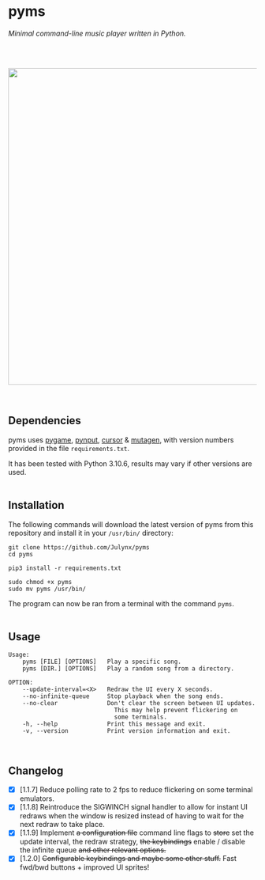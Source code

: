 # pyms
*Minimal command-line music player written in Python.*
<br><br>

<br>
<p align="center">  
  <img width="640" src="https://i.imgur.com/lXdISlv.png">
</p>
<br>

## Dependencies
pyms uses [pygame](https://pypi.org/project/pygame/), [pynput](https://pypi.org/project/pynput/), [cursor](https://pypi.org/project/cursor/) & [mutagen](https://pypi.org/project/mutagen/), with version numbers provided in the file `requirements.txt`.

It has been tested with Python 3.10.6, results may vary if other versions are used.
<br><br>

## Installation
The following commands will download the latest version of pyms from this repository 
and install it in your `/usr/bin/` directory:
```
git clone https://github.com/Julynx/pyms
cd pyms
```
```
pip3 install -r requirements.txt
```
```
sudo chmod +x pyms
sudo mv pyms /usr/bin/
```
The program can now be ran from a terminal with the command `pyms`.
<br><br>

## Usage
```
Usage: 
    pyms [FILE] [OPTIONS]   Play a specific song.
    pyms [DIR.] [OPTIONS]   Play a random song from a directory.

OPTION:
    --update-interval=<X>   Redraw the UI every X seconds.
    --no-infinite-queue     Stop playback when the song ends.
    --no-clear              Don't clear the screen between UI updates.
                              This may help prevent flickering on 
                              some terminals.
    -h, --help              Print this message and exit.
    -v, --version           Print version information and exit.
```
<br>

## Changelog
- [x] [1.1.7] Reduce polling rate to 2 fps to reduce flickering on some terminal emulators.
- [x] [1.1.8] Reintroduce the SIGWINCH signal handler to allow for instant UI redraws when the window is resized instead of having to wait for the next redraw to take place.
- [x] [1.1.9] Implement ~~a configuration file~~ command line flags to ~~store~~ set the update interval, the redraw strategy, ~~the keybindings~~ enable / disable the infinite queue ~~and other relevant options.~~
- [x] [1.2.0] ~~Configurable keybindings and maybe some other stuff.~~ Fast fwd/bwd buttons + improved UI sprites!
